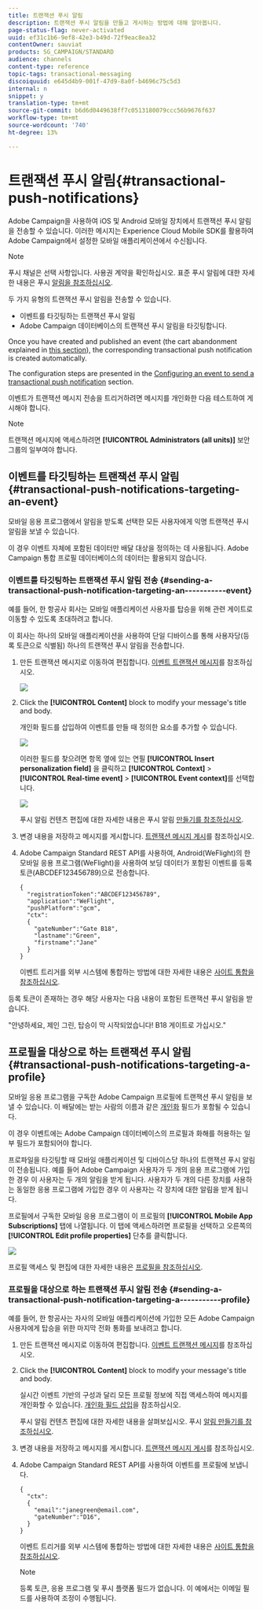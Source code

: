 ```yaml
---
title: 트랜잭션 푸시 알림
description: 트랜잭션 푸시 알림을 만들고 게시하는 방법에 대해 알아봅니다.
page-status-flag: never-activated
uuid: ef31c1b6-9ef8-42e3-b49d-72f9eac8ea32
contentOwner: sauviat
products: SG_CAMPAIGN/STANDARD
audience: channels
content-type: reference
topic-tags: transactional-messaging
discoiquuid: e645d4b9-001f-47d9-8a0f-b4696c75c5d3
internal: n
snippet: y
translation-type: tm+mt
source-git-commit: b6d6d0449638ff7c0513180079ccc56b9676f637
workflow-type: tm+mt
source-wordcount: '740'
ht-degree: 13%

---
```



# 트랜잭션 푸시 알림{#transactional-push-notifications}

Adobe Campaign을 사용하여 iOS 및 Android 모바일 장치에서 트랜잭션 푸시 알림을 전송할 수 있습니다. 이러한 메시지는 Experience Cloud Mobile SDK를 활용하여 Adobe Campaign에서 설정한 모바일 애플리케이션에서 수신됩니다.

>[!NOTE]
>
>푸시 채널은 선택 사항입니다. 사용권 계약을 확인하십시오. 표준 푸시 알림에 대한 자세한 내용은 푸시 [알림을 참조하십시오](../../channels/using/about-push-notifications.md).

두 가지 유형의 트랜잭션 푸시 알림을 전송할 수 있습니다.

* 이벤트를 타깃팅하는 트랜잭션 푸시 알림
* Adobe Campaign 데이터베이스의 트랜잭션 푸시 알림을 타깃팅합니다.

Once you have created and published an event (the cart abandonment explained in [this section](../../channels/using/getting-started-with-transactional-msg.md#transactional-messaging-operating-principle)), the corresponding transactional push notification is created automatically.

The configuration steps are presented in the [Configuring an event to send a transactional push notification](../../administration/using/configuring-transactional-messaging.md#use-case--configuring-an-event-to-send-a-transactional-message) section.

이벤트가 트랜잭션 메시지 전송을 트리거하려면 메시지를 개인화한 다음 테스트하여 게시해야 합니다.

>[!NOTE]
>
>트랜잭션 메시지에 액세스하려면 **[!UICONTROL Administrators (all units)]** 보안 그룹의 일부여야 합니다.

## 이벤트를 타깃팅하는 트랜잭션 푸시 알림 {#transactional-push-notifications-targeting-an-event}

모바일 응용 프로그램에서 알림을 받도록 선택한 모든 사용자에게 익명 트랜잭션 푸시 알림을 보낼 수 있습니다.

이 경우 이벤트 자체에 포함된 데이터만 배달 대상을 정의하는 데 사용됩니다. Adobe Campaign 통합 프로필 데이터베이스의 데이터는 활용되지 않습니다.

### 이벤트를 타깃팅하는 트랜잭션 푸시 알림 전송 {#sending-a-transactional-push-notification-targeting-an-----------event}

예를 들어, 한 항공사 회사는 모바일 애플리케이션 사용자를 탑승을 위해 관련 게이트로 이동할 수 있도록 초대하려고 합니다.

이 회사는 하나의 모바일 애플리케이션을 사용하여 단일 디바이스를 통해 사용자당(등록 토큰으로 식별됨) 하나의 트랜잭션 푸시 알림을 전송합니다.

1. 만든 트랜잭션 메시지로 이동하여 편집합니다. [이벤트 트랜잭션 메시지](../../channels/using/event-transactional-messages.md)를 참조하십시오.

   ![](assets/message-center_push_message.png)

1. Click the **[!UICONTROL Content]** block to modify your message&#39;s title and body.

   개인화 필드를 삽입하여 이벤트를 만들 때 정의한 요소를 추가할 수 있습니다.

   ![](assets/message-center_push_content.png)

   이러한 필드를 찾으려면 항목 옆에 있는 연필 **[!UICONTROL Insert personalization field]** 을 클릭하고 **[!UICONTROL Context]** > **[!UICONTROL Real-time event]** > **[!UICONTROL Event context]**&#x200B;를 선택합니다.

   ![](assets/message-center_push_personalization.png)

   푸시 알림 컨텐츠 편집에 대한 자세한 내용은 푸시 알림 [만들기를 참조하십시오](../../channels/using/preparing-and-sending-a-push-notification.md).

1. 변경 내용을 저장하고 메시지를 게시합니다. [트랜잭션 메시지 게시](../../channels/using/event-transactional-messages.md#publishing-a-transactional-message)를 참조하십시오.

1. Adobe Campaign Standard REST API를 사용하여, Android(WeFlight)의 한 모바일 응용 프로그램(WeFlight)을 사용하여 보딩 데이터가 포함된 이벤트를 등록 토큰(ABCDEF123456789)으로 전송합니다.

   ```
   {
     "registrationToken":"ABCDEF123456789",
     "application":"WeFlight",
     "pushPlatform":"gcm",
     "ctx":
     {
       "gateNumber":"Gate B18",
       "lastname":"Green",
       "firstname":"Jane"
     }
   }
   ```

   이벤트 트리거를 외부 시스템에 통합하는 방법에 대한 자세한 내용은 [사이트 통합을 참조하십시오](../../administration/using/configuring-transactional-messaging.md#integrating-the-triggering-of-the-event-in-a-website).

등록 토큰이 존재하는 경우 해당 사용자는 다음 내용이 포함된 트랜잭션 푸시 알림을 받습니다.

&quot;안녕하세요, 제인 그린, 탑승이 막 시작되었습니다! B18 게이트로 가십시오.&quot;

## 프로필을 대상으로 하는 트랜잭션 푸시 알림 {#transactional-push-notifications-targeting-a-profile}

모바일 응용 프로그램을 구독한 Adobe Campaign 프로필에 트랜잭션 푸시 알림을 보낼 수 있습니다. 이 배달에는 받는 사람의 이름과 같은 [개인화](../../designing/using/personalization.md#inserting-a-personalization-field) 필드가 포함될 수 있습니다.

이 경우 이벤트에는 Adobe Campaign 데이터베이스의 프로필과 화해를 허용하는 일부 필드가 포함되어야 합니다.

프로파일을 타깃팅할 때 모바일 애플리케이션 및 디바이스당 하나의 트랜잭션 푸시 알림이 전송됩니다. 예를 들어 Adobe Campaign 사용자가 두 개의 응용 프로그램에 가입한 경우 이 사용자는 두 개의 알림을 받게 됩니다. 사용자가 두 개의 다른 장치를 사용하는 동일한 응용 프로그램에 가입한 경우 이 사용자는 각 장치에 대한 알림을 받게 됩니다.

프로필에서 구독한 모바일 응용 프로그램이 이 프로필의 **[!UICONTROL Mobile App Subscriptions]** 탭에 나열됩니다. 이 탭에 액세스하려면 프로필을 선택하고 오른쪽의 **[!UICONTROL Edit profile properties]** 단추를 클릭합니다.

![](assets/push_notif_subscriptions.png)

프로필 액세스 및 편집에 대한 자세한 내용은 [프로필을 참조하십시오](../../audiences/using/creating-profiles.md).

### 프로필을 대상으로 하는 트랜잭션 푸시 알림 전송 {#sending-a-transactional-push-notification-targeting-a-----------profile}

예를 들어, 한 항공사는 자사의 모바일 애플리케이션에 가입한 모든 Adobe Campaign 사용자에게 탑승을 위한 마지막 전화 통화를 보내려고 합니다.

1. 만든 트랜잭션 메시지로 이동하여 편집합니다. [이벤트 트랜잭션 메시지](../../channels/using/event-transactional-messages.md)를 참조하십시오.

1. Click the **[!UICONTROL Content]** block to modify your message&#39;s title and body.

   실시간 이벤트 기반의 구성과 달리 모든 프로필 정보에 직접 액세스하여 메시지를 개인화할 수 있습니다. [개인화 필드 삽입](../../designing/using/personalization.md#inserting-a-personalization-field)을 참조하십시오.

   푸시 알림 컨텐츠 편집에 대한 자세한 내용을 살펴보십시오. 푸시 [알림 만들기를 참조하십시오](../../channels/using/preparing-and-sending-a-push-notification.md).

1. 변경 내용을 저장하고 메시지를 게시합니다. [트랜잭션 메시지 게시](../../channels/using/event-transactional-messages.md#publishing-a-transactional-message)를 참조하십시오.
1. Adobe Campaign Standard REST API를 사용하여 이벤트를 프로필에 보냅니다.

   ```
   {
     "ctx":
     {
       "email":"janegreen@email.com",
       "gateNumber":"D16",
     }
   }
   ```

   이벤트 트리거를 외부 시스템에 통합하는 방법에 대한 자세한 내용은 [사이트 통합을 참조하십시오](../../administration/using/configuring-transactional-messaging.md#integrating-the-triggering-of-the-event-in-a-website).

   >[!NOTE]
   >
   >등록 토큰, 응용 프로그램 및 푸시 플랫폼 필드가 없습니다. 이 예에서는 이메일 필드를 사용하여 조정이 수행됩니다.
